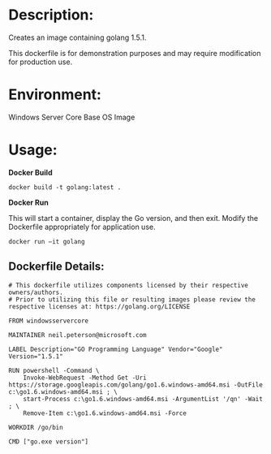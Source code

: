 # Description:

Creates an image containing golang 1.5.1.

This dockerfile is for demonstration purposes and may require modification for production use. 

# Environment:

Windows Server Core Base OS Image

# Usage:

**Docker Build**

```
docker build -t golang:latest .
```

**Docker Run** 

This will start a container, display the Go version, and then exit.  Modify the Dockerfile appropriately for application use. 

```
docker run –it golang
```

## Dockerfile Details:
```
# This dockerfile utilizes components licensed by their respective owners/authors.
# Prior to utilizing this file or resulting images please review the respective licenses at: https://golang.org/LICENSE

FROM windowsservercore

MAINTAINER neil.peterson@microsoft.com

LABEL Description="GO Programming Language" Vendor="Google" Version="1.5.1"

RUN powershell -Command \
	Invoke-WebRequest -Method Get -Uri https://storage.googleapis.com/golang/go1.6.windows-amd64.msi -OutFile c:\go1.6.windows-amd64.msi ; \
	start-Process c:\go1.6.windows-amd64.msi -ArgumentList '/qn' -Wait ; \
	Remove-Item c:\go1.6.windows-amd64.msi -Force

WORKDIR /go/bin

CMD ["go.exe version"]
```


